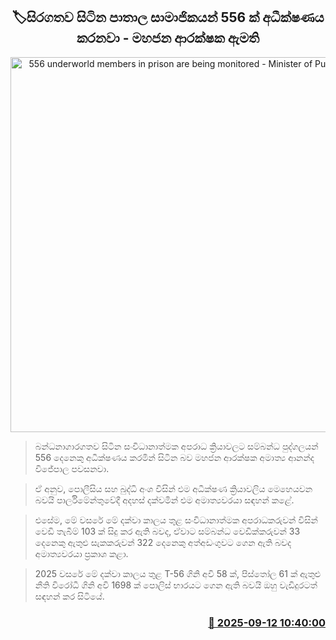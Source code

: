 <p align='center'><b><h2 align='center' title='556 underworld members in prison are being monitored - Minister of Public Security'>🏷සිරගතව සිටින පාතාල සාමාජිකයන් 556 ක් අධීක්ෂණය කරනවා - මහජන ආරක්ෂක ඇමති</h2></b></p>
<p align='center'><img src='https://helakuru.sgp1.cdn.digitaloceanspaces.com/esana/images/lib/ananda-wijepala-minister-parliment-nn.jpg' width='600' alt='556 underworld members in prison are being monitored - Minister of Public Security'></p>

> බන්ධනාගාරගතව සිටින සංවිධානාත්මක අපරාධ ක්‍රියාවලට සම්බන්ධ පුද්ගලයන් 556 දෙනෙකු අධීක්ෂණය කරමින් සිටින බව මහජන ආරක්ෂක අමාත්‍ය ආනන්ද විජේපාල පවසනවා.

> ඒ අනුව, පොලීසිය සහ බුද්ධි අංශ විසින් එම අධීක්ෂණ ක්‍රියාවලිය මෙහෙයවන බවයි පාර්ලිමේන්තුවේදී අදහස් දක්වමින් එම අමාත්‍යවරයා සඳහන් කළේ.

> එසේම, මේ වසරේ මේ දක්වා කාලය තුළ සංවිධානාත්මක අපරාධකරුවන් විසින් වෙඩි තැබීම් 103 ක් සිදු කර ඇති බවද, ඒවාට සම්බන්ධ වෙඩික්කරුවන් 33 දෙනෙකු ඇතුළු සැකකරුවන් 322 දෙනෙකු අත්අඩංගුවට ගෙන ඇති බවද අමාත්‍යවරයා ප්‍රකාශ කළා.

> 2025 වසරේ මේ දක්වා කාලය තුළ T-56 ගිනි අවි 58 ක්, පිස්තෝල 61 ක් ඇතුළු නීති විරෝධී ගිනි අවි 1698 ක් පොලිස් භාරයට ගෙන ඇති බවයි ඔහු වැඩිදුරටත් සඳහන් කර සිටියේ.



<h3 align='right'><a href='https://www.helakuru.lk/esana/p/113565/'>📅 2025-09-12 10:40:00</a></h3>
